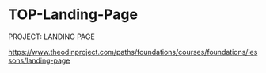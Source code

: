 # TOP-Landing-Page

PROJECT: LANDING PAGE

https://www.theodinproject.com/paths/foundations/courses/foundations/lessons/landing-page

